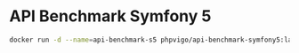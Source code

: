 # API Benchmark Symfony 5

```bash
docker run -d --name=api-benchmark-s5 phpvigo/api-benchmark-symfony5:latest
```